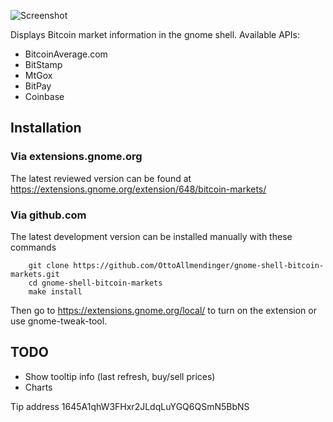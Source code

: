 ![Screenshot](https://raw.github.com/OttoAllmendinger/gnome-shell-bitcoin-markets/master/data/screenshot.png)

Displays Bitcoin market information in the gnome shell. Available APIs:

* BitcoinAverage.com
* BitStamp
* MtGox
* BitPay
* Coinbase


## Installation

### Via extensions.gnome.org

The latest reviewed version can be found at
https://extensions.gnome.org/extension/648/bitcoin-markets/

### Via github.com

The latest development version can be installed manually with these commands

        git clone https://github.com/OttoAllmendinger/gnome-shell-bitcoin-markets.git
        cd gnome-shell-bitcoin-markets
        make install

Then go to https://extensions.gnome.org/local/ to turn on the extension or use
gnome-tweak-tool.

## TODO

* Show tooltip info (last refresh, buy/sell prices)
* Charts

Tip address 1645A1qhW3FHxr2JLdqLuYGQ6QSmN5BbNS
